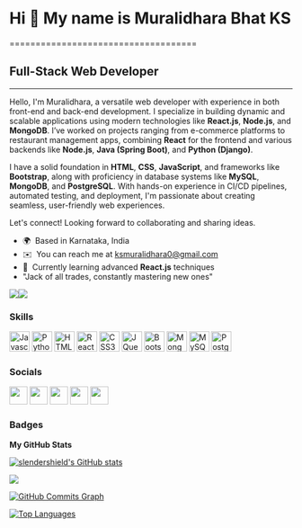 # Hi 👋 My name is Muralidhara Bhat KS  
====================================  
## Full-Stack Web Developer  
-----------------------------

Hello, I'm Muralidhara, a versatile web developer with experience in both front-end and back-end development. I specialize in building dynamic and scalable applications using modern technologies like **React.js**, **Node.js**, and **MongoDB**. I’ve worked on projects ranging from e-commerce platforms to restaurant management apps, combining **React** for the frontend and various backends like **Node.js**, **Java (Spring Boot)**, and **Python (Django)**.

I have a solid foundation in **HTML**, **CSS**, **JavaScript**, and frameworks like **Bootstrap**, along with proficiency in database systems like **MySQL**, **MongoDB**, and **PostgreSQL**. With hands-on experience in CI/CD pipelines, automated testing, and deployment, I'm passionate about creating seamless, user-friendly web experiences.

Let's connect! Looking forward to collaborating and sharing ideas.

* 🌍  Based in Karnataka, India  
* ✉️  You can reach me at [ksmuralidhara0@gmail.com](mailto:ksmuralidhara0@gmail.com)  
* 🧠  Currently learning advanced **React.js** techniques  
* "Jack of all trades, constantly mastering new ones"

<a href="https://www.twitter.com/myself_MDB" target="_blank" rel="noreferrer">
  <img src="https://img.shields.io/twitter/follow/myself_MDB?logo=twitter&style=for-the-badge&color=22c55e&labelColor=171717"
/></a><a href="https://www.github.com/slendershield" target="_blank" rel="noreferrer"><img
src="https://img.shields.io/github/followers/slendershield?logo=github&style=for-the-badge&color=22c55e&labelColor=171717" /></a>

### Skills

<p align="left">
<a href="https://developer.mozilla.org/en-US/docs/Web/JavaScript" target="_blank" rel="noreferrer"><img src="https://raw.githubusercontent.com/danielcranney/readme-generator/main/public/icons/skills/javascript-colored.svg" width="36" height="36" alt="Javascript" /></a>
<a href="https://www.python.org/" target="_blank" rel="noreferrer"><img src="https://raw.githubusercontent.com/danielcranney/readme-generator/main/public/icons/skills/python-colored.svg" width="36" height="36" alt="Python" /></a>
<a href="https://developer.mozilla.org/en-US/docs/Glossary/HTML5" target="_blank" rel="noreferrer"><img src="https://raw.githubusercontent.com/danielcranney/readme-generator/main/public/icons/skills/html5-colored.svg" width="36" height="36" alt="HTML5" /></a>
<a href="https://reactjs.org/" target="_blank" rel="noreferrer"><img src="https://raw.githubusercontent.com/danielcranney/readme-generator/main/public/icons/skills/react-colored.svg" width="36" height="36" alt="React" /></a>
<a href="https://www.w3.org/TR/CSS/#css" target="_blank" rel="noreferrer"><img src="https://raw.githubusercontent.com/danielcranney/readme-generator/main/public/icons/skills/css3-colored.svg" width="36" height="36" alt="CSS3" /></a>
<a href="https://jquery.com/" target="_blank" rel="noreferrer"><img src="https://raw.githubusercontent.com/danielcranney/readme-generator/main/public/icons/skills/jquery-colored.svg" width="36" height="36" alt="JQuery" /></a>
<a href="https://getbootstrap.com/" target="_blank" rel="noreferrer"><img src="https://raw.githubusercontent.com/danielcranney/readme-generator/main/public/icons/skills/bootstrap-colored.svg" width="36" height="36" alt="Bootstrap" /></a>
<a href="https://www.mongodb.com/" target="_blank" rel="noreferrer"><img src="https://raw.githubusercontent.com/danielcranney/readme-generator/main/public/icons/skills/mongodb-colored.svg" width="36" height="36" alt="MongoDB" /></a>
<a href="https://www.mysql.com/" target="_blank" rel="noreferrer"><img src="https://raw.githubusercontent.com/danielcranney/readme-generator/main/public/icons/skills/mysql-colored.svg" width="36" height="36" alt="MySQL" /></a>
<a href="https://www.postgresql.org/" target="_blank" rel="noreferrer"><img src="https://raw.githubusercontent.com/danielcranney/readme-generator/main/public/icons/skills/postgresql-colored.svg" width="36" height="36" alt="PostgreSQL" /></a>
</p>


### Socials

<a href="https://discord.com/users/slendershield" target="_blank" rel="noreferrer"><img src="https://raw.githubusercontent.com/danielcranney/readme-generator/main/public/icons/socials/discord.svg" width="32" height="32" /></a> 
<a href="https://www.github.com/slendershield" target="_blank" rel="noreferrer"><img src="https://raw.githubusercontent.com/danielcranney/readme-generator/main/public/icons/socials/github-dark.svg" width="32" height="32" /></a> 
<a href="http://www.instagram.com/i_mdb_9.8" target="_blank" rel="noreferrer"><img src="https://raw.githubusercontent.com/danielcranney/readme-generator/main/public/icons/socials/instagram.svg" width="32" height="32" /></a> 
<a href="https://www.linkedin.com/in/ksmuralidhara0" target="_blank" rel="noreferrer"><img src="https://raw.githubusercontent.com/danielcranney/readme-generator/main/public/icons/socials/linkedin.svg" width="32" height="32" /></a> 
<a href="https://www.twitter.com/myself_MDB" target="_blank" rel="noreferrer"><img src="https://raw.githubusercontent.com/danielcranney/readme-generator/main/public/icons/socials/twitter.svg" width="32" height="32" /></a></p>

### Badges

<b>My GitHub Stats</b>

<a href="http://www.github.com/slendershield"><img src="https://github-readme-stats.vercel.app/api?username=slendershield&show_icons=true&hide=&count_private=true&title_color=0891b2&text_color=3382ed&icon_color=22c55e&bg_color=171717&hide_border=true&show_icons=true" alt="slendershield's GitHub stats" /></a>

<a href="http://www.github.com/slendershield"><img src="https://github-readme-streak-stats.herokuapp.com/?user=slendershield&stroke=3382ed&background=171717&ring=0891b2&fire=0891b2&currStreakNum=3382ed&currStreakLabel=0891b2&sideNums=3382ed&sideLabels=3382ed&dates=3382ed&hide_border=true" /></a>

<a href="http://www.github.com/slendershield"><img src="https://activity-graph.herokuapp.com/graph?username=slendershield&bg_color=171717&color=3382ed&line=22c55e&point=3382ed&area_color=171717&area=true&hide_border=true&custom_title=GitHub%20Commits%20Graph" alt="GitHub Commits Graph" /></a>

<a href="https://github.com/slendershield" align="left"><img src="https://github-readme-stats.vercel.app/api/top-langs/?username=slendershield&langs_count=10&title_color=0891b2&text_color=3382ed&icon_color=22c55e&bg_color=171717&hide_border=true&locale=en&custom_title=Top%20%Languages" alt="Top Languages" /></a>
